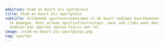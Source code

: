 ```yaml
---
ambition: Stad en buurt als sportplein
title: Stad en buurt als sportplein
subtitle: Voldoende sportvoorzieningen in de buurt nodigen buurtbewoners uit om
  te bewegen. Niet alleen sportinfrastructuur, maar ook clubs waar men samen met
  anderen kan sporten spelen hierin een rol
image: /stad-en-buurt-als-sportplein.png
tag: sporten
---
```

